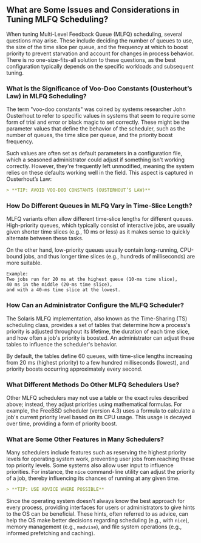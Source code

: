 ## What are Some Issues and Considerations in Tuning MLFQ Scheduling?

When tuning Multi-Level Feedback Queue (MLFQ) scheduling, several questions may arise. These include deciding the number of queues to use, the size of the time slice per queue, and the frequency at which to boost priority to prevent starvation and account for changes in process behavior. There is no one-size-fits-all solution to these questions, as the best configuration typically depends on the specific workloads and subsequent tuning.

### What is the Significance of Voo-Doo Constants (Ousterhout’s Law) in MLFQ Scheduling?

The term "voo-doo constants" was coined by systems researcher John Ousterhout to refer to specific values in systems that seem to require some form of trial and error or black magic to set correctly. These might be the parameter values that define the behavior of the scheduler, such as the number of queues, the time slice per queue, and the priority boost frequency.

Such values are often set as default parameters in a configuration file, which a seasoned administrator could adjust if something isn't working correctly. However, they're frequently left unmodified, meaning the system relies on these defaults working well in the field. This aspect is captured in Ousterhout’s Law: 

```markdown
> **TIP: AVOID VOO-DOO CONSTANTS (OUSTERHOUT’S LAW)**
```

### How Do Different Queues in MLFQ Vary in Time-Slice Length?

MLFQ variants often allow different time-slice lengths for different queues. High-priority queues, which typically consist of interactive jobs, are usually given shorter time slices (e.g., 10 ms or less) as it makes sense to quickly alternate between these tasks.

On the other hand, low-priority queues usually contain long-running, CPU-bound jobs, and thus longer time slices (e.g., hundreds of milliseconds) are more suitable. 

```plaintext
Example:
Two jobs run for 20 ms at the highest queue (10-ms time slice), 
40 ms in the middle (20-ms time slice), 
and with a 40-ms time slice at the lowest.
```

### How Can an Administrator Configure the MLFQ Scheduler?

The Solaris MLFQ implementation, also known as the Time-Sharing (TS) scheduling class, provides a set of tables that determine how a process's priority is adjusted throughout its lifetime, the duration of each time slice, and how often a job's priority is boosted. An administrator can adjust these tables to influence the scheduler's behavior.

By default, the tables define 60 queues, with time-slice lengths increasing from 20 ms (highest priority) to a few hundred milliseconds (lowest), and priority boosts occurring approximately every second.

### What Different Methods Do Other MLFQ Schedulers Use?

Other MLFQ schedulers may not use a table or the exact rules described above; instead, they adjust priorities using mathematical formulas. For example, the FreeBSD scheduler (version 4.3) uses a formula to calculate a job's current priority level based on its CPU usage. This usage is decayed over time, providing a form of priority boost.

### What are Some Other Features in Many Schedulers?

Many schedulers include features such as reserving the highest priority levels for operating system work, preventing user jobs from reaching these top priority levels. Some systems also allow user input to influence priorities. For instance, the `nice` command-line utility can adjust the priority of a job, thereby influencing its chances of running at any given time.

```markdown
> **TIP: USE ADVICE WHERE POSSIBLE**
```
Since the operating system doesn't always know the best approach for every process, providing interfaces for users or administrators to give hints to the OS can be beneficial. These hints, often referred to as advice, can help the OS make better decisions regarding scheduling (e.g., with `nice`), memory management (e.g., `madvise`), and file system operations (e.g., informed prefetching and caching).